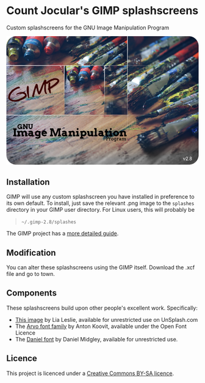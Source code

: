 # Count Jocular's GIMP splashscreens
Custom splashscreens for the GNU Image Manipulation Program

![The pixelpaint splashscreen](https://raw.githubusercontent.com/countjocular/gimp-splashscreens/master/pixelpaint.png)

## Installation

GIMP will use any custom splashscreen you have installed in preference to its
own default. To install, just save the relevant .png image to the `splashes`
directory in your GIMP user directory. For Linux users, this will probably be

> `~/.gimp-2.8/splashes`

The GIMP project has a [more detailed guide](https://www.gimp.org/about/splash/).

## Modification

You can alter these splashscreens using the GIMP itself. Download the .xcf file
and go to town.

## Components

These splashscreens build upon other people's excellent work. Specifically:

- [This image](https://unsplash.com/photos/yjXlyrKIz2A) by Lia Leslie,
available for unrestricted use on UnSplash.com
- The [Arvo font family](https://fonts.google.com/specimen/Arvo) by Anton Koovit,
available under the Open Font Licence
- The [Daniel font](http://goodreasonblog.com/fontery/) by Daniel Midgley,
available for unrestricted use.

## Licence

This project is licenced under a [Creative Commons BY-SA licence](https://creativecommons.org/licenses/by-sa/4.0/).
